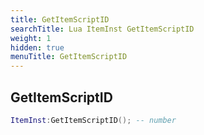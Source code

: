 ```yaml
---
title: GetItemScriptID
searchTitle: Lua ItemInst GetItemScriptID
weight: 1
hidden: true
menuTitle: GetItemScriptID
---
```

## GetItemScriptID
```lua
ItemInst:GetItemScriptID(); -- number
```